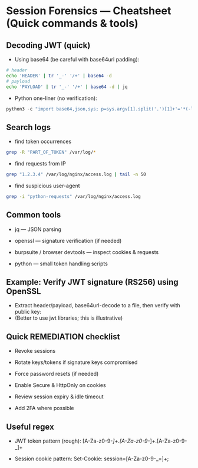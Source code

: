 # Session Forensics — Cheatsheet (Quick commands & tools)

## Decoding JWT (quick)
- Using base64 (be careful with base64url padding):
```bash
# header
echo 'HEADER' | tr '_-' '/+' | base64 -d
# payload
echo 'PAYLOAD' | tr '_-' '/+' | base64 -d | jq
```

- Python one-liner (no verification):
```python
python3 -c "import base64,json,sys; p=sys.argv[1].split('.')[1]+'='*(-len(sys.argv[1].split('.')[1])%4); print(__import__('json').dumps(__import__('json').loads(base64.urlsafe_b64decode(p)), indent=2))" "HEADER.PAYLOAD.SIG"
```
## Search logs
- find token occurrences
```bash
grep -R "PART_OF_TOKEN" /var/log/*
```
- find requests from IP
```bash
grep "1.2.3.4" /var/log/nginx/access.log | tail -n 50
```
- find suspicious user-agent
```bash
grep -i "python-requests" /var/log/nginx/access.log
```
## Common tools

- jq — JSON parsing

- openssl — signature verification (if needed)

- burpsuite / browser devtools — inspect cookies & requests

- python — small token handling scripts

## Example: Verify JWT signature (RS256) using OpenSSL
- Extract header/payload, base64url-decode to a file, then verify with public key:
- (Better to use jwt libraries; this is illustrative)

## Quick REMEDIATION checklist

 - Revoke sessions

 - Rotate keys/tokens if signature keys compromised

 - Force password resets (if needed)

 - Enable Secure & HttpOnly on cookies

 - Review session expiry & idle timeout

 - Add 2FA where possible

## Useful regex

- JWT token pattern (rough): [A-Za-z0-9\-_]+\.[A-Za-z0-9\-_]+\.[A-Za-z0-9\-_]+

- Session cookie pattern: Set-Cookie: session=[A-Za-z0-9\-_=]+;
